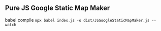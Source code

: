 ## Pure JS Google Static Map Maker

babel compile `npx babel index.js -o dist/JSGoogleStaticMapMaker.js --watch`